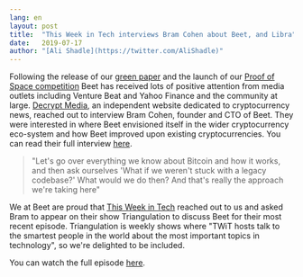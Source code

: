 ```yaml
---
lang: en
layout: post
title:  "This Week in Tech interviews Bram Cohen about Beet, and Libra"
date:   2019-07-17
author: "[Ali Shadle](https://twitter.com/AliShadle)"
---
```


Following the release of our [green paper](https://www.beet.net/assets/BeetGreenPaper.pdf) and the launch of our [Proof of Space competition](https://www.beet.net/2019/07/07/beet-network-announces-pos-competition.en.html) Beet has received lots of positive attention from media outlets including Venture Beat and Yahoo Finance and the community at large.
[Decrypt Media](https://decrypt.co), an independent website dedicated to cryptocurrency news, reached out to interview Bram Cohen, founder and CTO of Beet.
They were interested in where Beet envisioned itself in the wider cryptocurrency eco-system and how Beet improved upon existing cryptocurrencies. You can read their full interview [here](https://decrypt.co/7793/bram-cohen-at-last-releases-his-beet-network-green-paper).

>"Let's go over everything we know about Bitcoin and how it works, and then ask ourselves 'What if we weren't stuck with a legacy codebase?' What would we do then? And that's really the approach we're taking here"

We at Beet are proud that [This Week in Tech](https://www.twit.tv) reached out to us and asked Bram to appear on their show Triangulation to discuss Beet for their most recent episode.
Triangulation is weekly shows where "TWiT hosts talk to the smartest people in the world about the most important topics in technology", so we're delighted to be included.

You can watch the full episode [here](https://www.twit.tv/shows/triangulation/episodes/406).

